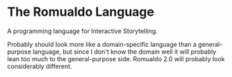 # The Romualdo Language

A programming language for Interactive Storytelling.

Probably should look more like a domain-specific language than a general-purpose
language, but since I don't know the domain well it will probably lean too much
to the general-purpose side. Romualdo 2.0 will probably look considerably
different.
